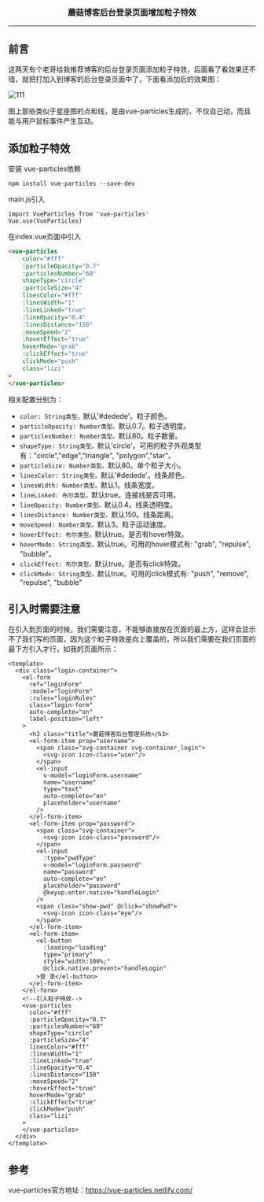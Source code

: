 ### <center>蘑菇博客后台登录页面增加粒子特效
***
## 前言

这两天有个老哥给我推荐博客的后台登录页面添加粒子特效，后面看了看效果还不错，就把打加入到博客的后台登录页面中了，下面看添加后的效果图：

![111](https://cdn.losey.top/blog/111.gif)

图上那些类似于星座图的点和线，是由vue-particles生成的，不仅自己动，而且能与用户鼠标事件产生互动。

## 添加粒子特效

安装 vue-particles依赖

```
npm install vue-particles --save-dev
```

main.js引入

```
import VueParticles from 'vue-particles'  
Vue.use(VueParticles)  
```

在index.vue页面中引入

```html
<vue-particles
    color="#fff"
    :particleOpacity="0.7"
    :particlesNumber="60"
    shapeType="circle"
    :particleSize="4"
    linesColor="#fff"
    :linesWidth="1"
    :lineLinked="true"
    :lineOpacity="0.4"
    :linesDistance="150"
    :moveSpeed="2"
    :hoverEffect="true"
    hoverMode="grab"
    :clickEffect="true"
    clickMode="push"
    class="lizi"
>
</vue-particles>
```

相关配置分别为：

- `color: String类型。`默认'#dedede'。粒子颜色。
- `particleOpacity: Number类型。`默认0.7。粒子透明度。
- `particlesNumber: Number类型。`默认80。粒子数量。
- `shapeType: String类型。`默认'circle'。可用的粒子外观类型有："circle","edge","triangle", "polygon","star"。
- `particleSize: Number类型。`默认80。单个粒子大小。
- `linesColor: String类型。`默认'#dedede'。线条颜色。
- `linesWidth: Number类型。`默认1。线条宽度。
- `lineLinked: 布尔类型。`默认true。连接线是否可用。
- `lineOpacity: Number类型。`默认0.4。线条透明度。
- `linesDistance: Number类型。`默认150。线条距离。
- `moveSpeed: Number类型。`默认3。粒子运动速度。
- `hoverEffect: 布尔类型。`默认true。是否有hover特效。
- `hoverMode: String类型。`默认true。可用的hover模式有: "grab", "repulse", "bubble"。
- `clickEffect: 布尔类型。`默认true。是否有click特效。
- `clickMode: String类型。`默认true。可用的click模式有: "push", "remove", "repulse", "bubble"

## 引入时需要注意

在引入到页面的时候，我们需要注意，不能够直接放在页面的最上方，这样会显示不了我们写的页面，因为这个粒子特效是向上覆盖的，所以我们需要在我们页面的最下方引入才行，如我的页面所示：

```
<template>
  <div class="login-container">
    <el-form
      ref="loginForm"
      :model="loginForm"
      :rules="loginRules"
      class="login-form"
      auto-complete="on"
      label-position="left"
    >
      <h3 class="title">蘑菇博客后台管理系统</h3>
      <el-form-item prop="username">
        <span class="svg-container svg-container_login">
          <svg-icon icon-class="user"/>
        </span>
        <el-input
          v-model="loginForm.username"
          name="username"
          type="text"
          auto-complete="on"
          placeholder="username"
        />
      </el-form-item>
      <el-form-item prop="password">
        <span class="svg-container">
          <svg-icon icon-class="password"/>
        </span>
        <el-input
          :type="pwdType"
          v-model="loginForm.password"
          name="password"
          auto-complete="on"
          placeholder="password"
          @keyup.enter.native="handleLogin"
        />
        <span class="show-pwd" @click="showPwd">
          <svg-icon icon-class="eye"/>
        </span>
      </el-form-item>
      <el-form-item>
        <el-button
          :loading="loading"
          type="primary"
          style="width:100%;"
          @click.native.prevent="handleLogin"
        >登 录</el-button>
      </el-form-item>
    </el-form>
    <!--引入粒子特效-->
    <vue-particles
      color="#fff"
      :particleOpacity="0.7"
      :particlesNumber="60"
      shapeType="circle"
      :particleSize="4"
      linesColor="#fff"
      :linesWidth="1"
      :lineLinked="true"
      :lineOpacity="0.4"
      :linesDistance="150"
      :moveSpeed="2"
      :hoverEffect="true"
      hoverMode="grab"
      :clickEffect="true"
      clickMode="push"
      class="lizi"
    >
    </vue-particles>
  </div>
</template>
```

## 参考

vue-particles官方地址：https://vue-particles.netlify.com/

